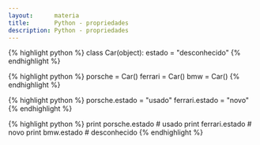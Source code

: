 ```yaml
---
layout:      materia
title:       Python - propriedades
description: Python - propriedades
---
```



{% highlight python %}
class Car(object):
    estado = "desconhecido"
{% endhighlight %}

{% highlight python %}
porsche = Car()
ferrari = Car()
bmw = Car()
{% endhighlight %}

{% highlight python %}
porsche.estado = "usado"
ferrari.estado = "novo"
{% endhighlight %}

{% highlight python %}
print porsche.estado # usado
print ferrari.estado # novo
print bmw.estado     # desconhecido
{% endhighlight %}









